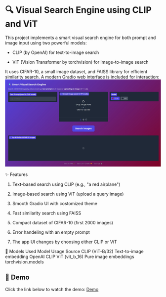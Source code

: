 # 🔍 Visual Search Engine using CLIP and ViT
This project implements a smart visual search engine for both prompt and image input using two powerful models:

* CLIP (by OpenAI) for text-to-image search

* ViT (Vision Transformer by torchvision) for image-to-image search

It uses CIFAR-10, a small image dataset, and FAISS library for efficient similarity search. A modern Gradio web interface is included for interaction:
![Example](https://github.com/PariyaKhalili/smart-visual-search-engine/blob/main/assets/app_ui.jpg)

✨ Features
1. Text-based search using CLIP (e.g., "a red airplane")

2. Image-based search using ViT (upload a query image)

3. Smooth Gradio UI with costomized theme

4. Fast similarity search using FAISS

5. Compact dataset of CIFAR-10 (first 2000 images)

6. Error handeling with an empty prompt

7. The app UI changes by choosing either CLIP or ViT 

🧠 Models Used
Model	Usage	Source
CLIP (ViT-B/32)	Text-to-image embedding	OpenAI CLIP
ViT (vit_b_16)	Pure image embeddings	torchvision.models

## 🎥 Demo
Click the link below to watch the demo:
[Demo](assets/demo.mp4)
